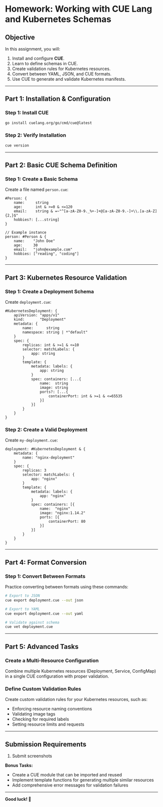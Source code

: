 # Homework: Working with CUE Lang and Kubernetes Schemas

## **Objective**
In this assignment, you will:
1. Install and configure **CUE**.
2. Learn to define schemas in CUE.
3. Create validation rules for Kubernetes resources.
4. Convert between YAML, JSON, and CUE formats.
5. Use CUE to generate and validate Kubernetes manifests.

---

## **Part 1: Installation & Configuration**

### **Step 1: Install CUE**
```sh
go install cuelang.org/go/cmd/cue@latest
```

### **Step 2: Verify Installation**
```sh
cue version
```

---

## **Part 2: Basic CUE Schema Definition**

### **Step 1: Create a Basic Schema**
Create a file named `person.cue`:

```cue
#Person: {
    name:     string
    age:      int & >=0 & <=120
    email:    string & =~"^[a-zA-Z0-9._%+-]+@[a-zA-Z0-9.-]+\\.[a-zA-Z]{2,}$"
    hobbies?: [...string]
}

// Example instance
person: #Person & {
    name:    "John Doe"
    age:     30
    email:   "john@example.com"
    hobbies: ["reading", "coding"]
}
```

---

## **Part 3: Kubernetes Resource Validation**

### **Step 1: Create a Deployment Schema**
Create `deployment.cue`:

```cue
#KubernetesDeployment: {
    apiVersion: "apps/v1"
    kind:       "Deployment"
    metadata: {
        name:      string
        namespace: string | *"default"
    }
    spec: {
        replicas: int & >=1 & <=10
        selector: matchLabels: {
            app: string
        }
        template: {
            metadata: labels: {
                app: string
            }
            spec: containers: [...{
                name:  string
                image: string
                ports?: [...{
                    containerPort: int & >=1 & <=65535
                }]
            }]
        }
    }
}
```

### **Step 2: Create a Valid Deployment**
Create `my-deployment.cue`:

```cue
deployment: #KubernetesDeployment & {
    metadata: {
        name: "nginx-deployment"
    }
    spec: {
        replicas: 3
        selector: matchLabels: {
            app: "nginx"
        }
        template: {
            metadata: labels: {
                app: "nginx"
            }
            spec: containers: [{
                name:  "nginx"
                image: "nginx:1.14.2"
                ports: [{
                    containerPort: 80
                }]
            }]
        }
    }
}
```

---

## **Part 4: Format Conversion**

### **Step 1: Convert Between Formats**
Practice converting between formats using these commands:

```sh
# Export to JSON
cue export deployment.cue --out json

# Export to YAML
cue export deployment.cue --out yaml

# Validate against schema
cue vet deployment.cue
```

---

## **Part 5: Advanced Tasks**

### **Create a Multi-Resource Configuration**
Combine multiple Kubernetes resources (Deployment, Service, ConfigMap) in a single CUE configuration with proper validation.

### **Define Custom Validation Rules**
Create custom validation rules for your Kubernetes resources, such as:
- Enforcing resource naming conventions
- Validating image tags
- Checking for required labels
- Setting resource limits and requests

---

## **Submission Requirements**
1. Submit screenshots

**Bonus Tasks:**
- Create a CUE module that can be imported and reused
- Implement template functions for generating multiple similar resources
- Add comprehensive error messages for validation failures

---

**Good luck! 🎯**


